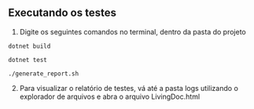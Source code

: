 ## Executando os testes

1. Digite os seguintes comandos no terminal, dentro da pasta do projeto
```
dotnet build

dotnet test

./generate_report.sh
```
2. Para visualizar o relatório de testes, vá até a pasta logs utilizando o explorador de arquivos e abra o arquivo LivingDoc.html